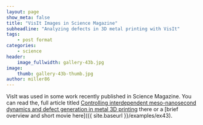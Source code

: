 ```yaml
---
layout: page
show_meta: false
title: "VisIt Images in Science Magazine"
subheadline: "Analyzing defects in 3D metal printing with VisIt"
tags:
    - post format
categories:
    - science
header:
    image_fullwidth: gallery-43b.jpg
image:
    thumb: gallery-43b-thumb.jpg
author: miller86
---
```


VisIt was used in some work recently published in Science Magazine.
You can read the, full article titled
[Controlling interdependent meso-nanosecond dynamics and defect generation in metal 3D printing](https://science.sciencemag.org/content/368/6491/660.editor-summary)
there or a [brief overview and short movie here]({{ site.baseurl }}/examples/ex43).
